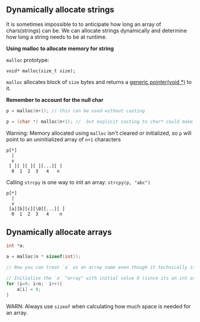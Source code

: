 ## Dynamically allocate strings

It is sometimes impossible to to anticipate how long an array of chars(strings) can be. We can allocate strings dynamically and determine how long a string needs to be at runtime.

__Using malloc to allocate memory for string__

`malloc` prototype:

`void* malloc(size_t size);`

`malloc` allocates block of `size` bytes and returns a [generic pointer(void *)](https://stackoverflow.com/questions/11626786/what-does-void-mean-and-how-to-use-it) to it.

__Remember to account for the null char__

```c
p = malloc(n+1); // this can be used without casting
```

```c
p = (char *) malloc(n+1); //  but explicit casting to char* could make your code easier to maintain
```

Warning: Memory allocated using `malloc` isn't cleared or initialized, so `p` will point to an uninitialized array of `n+1` characters

```
p[*]
  |
  v
 [ ][ ][ ][ ][...][ ]
  0  1  2  3   4   n
```

Calling `strcpy` is one way to init an array:
`strcpy(p, "abc")`
```
p[*]
  |
  v
 [a][b][c][\0][...][ ]
  0  1  2  3   4    n
```

## Dynamically allocate arrays

```c
int *a;

a = malloc(n * sizeof(int));

// Now you can treat `a` as an array name even though it technically is a pointer

// Initialize the `a` "array" with initial value 0 (since its an int array)
for (i=0; i<n;  i++){
    a[i] = 0;
}

```
WARN: Always use `sizeof` when calculating how much space is needed for an array.

